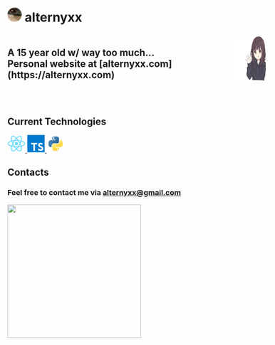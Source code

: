 # ![blahaj](/assets/subpfp.png) alternyxx

<div>
    <p align="right">
        <img 
            src="/assets/menhera-wave.gif" 
            width="81px"
            height="100px"
            style="position: absolute; margin-top: -25px; margin-right: 25px"
        />
    </p>
    <h2 style="margin-top: 50px; padding-bottom: 50px">
        A 15 year old w/ way too much...<br>
        Personal website at [alternyxx.com](https://alternyxx.com)
    </h2>
</div>

## Current Technologies
<a href="https://react.dev" target="_blank">
    <img 
        src="https://raw.githubusercontent.com/devicons/devicon/refs/heads/master/icons/react/react-original.svg"
        width="40" height="40"
    />
</a>
<a href="https://www.typescriptlang.org" target="_blank">
    <img 
        src="https://raw.githubusercontent.com/devicons/devicon/refs/heads/master/icons/typescript/typescript-original.svg"
        width="40" height="40"
    />
</a>
<a href="https://www.python.org" target="_blank">
    <img 
        src="https://raw.githubusercontent.com/devicons/devicon/refs/heads/master/icons/python/python-original.svg"
        width="40" height="40"
    />
</a>

## Contacts
### Feel free to contact me via alternyxx@gmail.com

<img src="/assets/shy-menhera-hearts.gif" width="300px" height="300px" />
